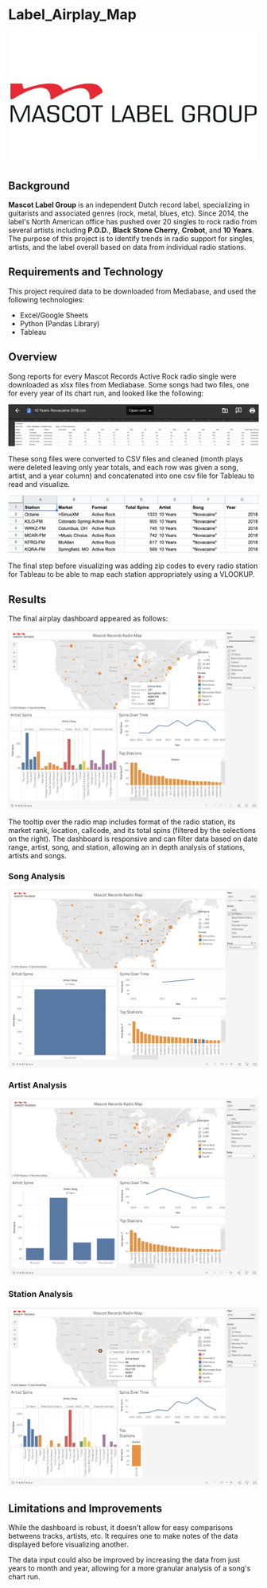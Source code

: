 # Label_Airplay_Map
![MLG](https://github.com/heartgears/Label_Airplay_Map/blob/main/MLG%20Logo.png)

## Background
**Mascot Label Group** is an independent Dutch record label, specializing in guitarists and associated genres (rock, metal, blues, etc). Since 2014, the label's North American office has pushed over 20 singles to rock radio from several artists including **P.O.D.**, **Black Stone Cherry**, **Crobot**, and **10 Years**. The purpose of this project is to identify trends in radio support for singles, artists, and the label overall based on data from individual radio stations.

## Requirements and Technology
This project required data to be downloaded from Mediabase, and used the following technologies:

* Excel/Google Sheets
* Python (Pandas Library)
* Tableau

## Overview
Song reports for every Mascot Records Active Rock radio single were downloaded as xlsx files from Mediabase. Some songs had two files, one for every year of its chart run, and looked like the following:

![Original_Mediabase_Report](https://github.com/heartgears/Label_Airplay_Map/blob/main/Mediabase_Report.png)

These song files were converted to CSV files and cleaned (month plays were deleted leaving only year totals, and each row was given a song, artist, and a year column) and concatenated into one csv file for Tableau to read and visualize. 

![Cleaned_Mediabase_Report](https://github.com/heartgears/Label_Airplay_Map/blob/main/Cleaned_Mediabase_Report.png)

The final step before visualizing was adding zip codes to every radio station for Tableau to be able to map each station appropriately using a VLOOKUP.

## Results
The final airplay dashboard appeared as follows:

![Mascot_Radio_Dashboard](https://github.com/heartgears/Label_Airplay_Map/blob/main/Dashboard_Screenshot_1.png)

The tooltip over the radio map includes format of the radio station, its market rank, location, callcode, and its total spins (filtered by the selections on the right). The dashboard is responsive and can filter data based on date range, artist, song, and station, allowing an in depth analysis of stations, artists and songs.

### Song Analysis
![Song_Demo](https://github.com/heartgears/Label_Airplay_Map/blob/main/Novacaine.png)

### Artist Analysis
![Artist_Demo](https://github.com/heartgears/Label_Airplay_Map/blob/main/10_Years.png)

### Station Analysis
![Station_Demo](https://github.com/heartgears/Label_Airplay_Map/blob/main/Station_Demo.png)

## Limitations and Improvements
While the dashboard is robust, it doesn't allow for easy comparisons betweens tracks, artists, etc. It requires one to make notes of the data displayed before visualizing another. 

The data input could also be improved by increasing the data from just years to month and year, allowing for a more granular analysis of a song's chart run.
